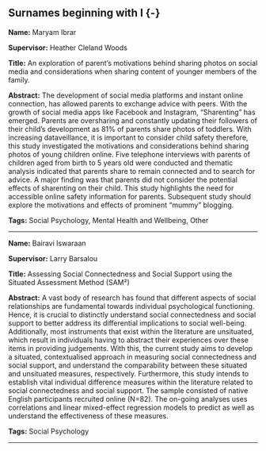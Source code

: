 



## Surnames beginning with I {-}

**Name:** Maryam Ibrar

**Supervisor:** Heather Cleland Woods

**Title:** An exploration of parent’s motivations behind sharing photos on social media and considerations when sharing content of younger members of the family.

**Abstract:** The development of social media platforms and instant online connection, has allowed parents to exchange advice with peers. With the growth of social media apps like Facebook and Instagram, “Sharenting” has emerged. Parents are oversharing and constantly updating their followers of their child’s development as 81% of parents share photos of toddlers. With increasing dataveillance, it is important to consider child safety therefore, this study investigated the motivations and considerations behind sharing photos of young children online. Five telephone interviews with parents of children aged from birth to 5 years old were conducted and thematic analysis indicated that parents share to remain connected and to search for advice. A major finding was that parents did not consider the potential effects of sharenting on their child. This study highlights the need for accessible online safety information for parents. Subsequent study should explore the motivations and effects of prominent “mummy” blogging.

**Tags:** Social Psychology,  Mental Health and Wellbeing,  Other 

---



**Name:** Bairavi Iswaraan

**Supervisor:** Larry Barsalou

**Title:** Assessing Social Connectedness and Social Support using the Situated Assessment Method (SAM²)

**Abstract:** A vast body of research has found that different aspects of social relationships are fundamental towards individual psychological functioning. Hence, it is crucial to distinctly understand social connectedness and social support to better address its differential implications to social well-being. Additionally, most instruments that exist within the literature are unsituated, which result in individuals having to abstract their experiences over these items in providing judgements. With this, the current study aims to develop a situated, contextualised approach in measuring social connectedness and social support, and understand the comparability between these situated and unsituated measures, respectively. Furthermore, this study intends to establish vital individual difference measures within the literature related to social connectedness and social support. The sample consisted of native English participants recruited online (N=82). The on-going analyses uses correlations and linear mixed-effect regression models to predict as well as understand the effectiveness of these measures. 

**Tags:** Social Psychology   

---


